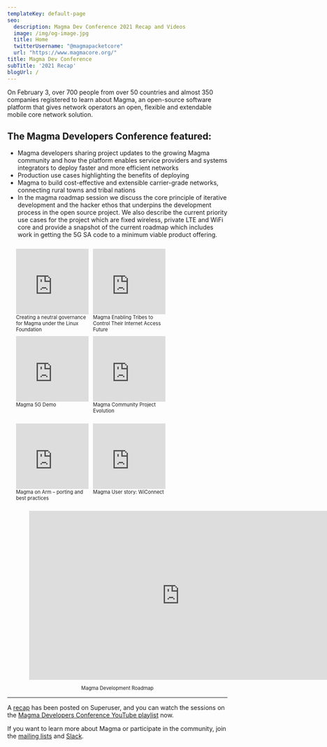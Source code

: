 ```yaml
---
templateKey: default-page
seo:
  description: Magma Dev Conference 2021 Recap and Videos
  image: /img/og-image.jpg
  title: Home
  twitterUsername: "@magmapacketcore"
  url: "https://www.magmacore.org/"
title: Magma Dev Conference
subTitle: '2021 Recap'
blogUrl: /
---
```


On February 3, over 700 people from over 50 countries and almost 350 companies registered to learn about Magma, an open-source software platform that gives network operators an open, flexible and extendable mobile core network solution.


## The Magma Developers Conference featured:

- Magma developers sharing project updates to the growing Magma community and how the platform enables service providers and systems integrators to deploy faster and more efficient networks
- Production use cases highlighting the benefits of deploying
- Magma to build cost-effective and extensible carrier-grade networks, connecting rural towns and tribal nations  
- In the magma roadmap session we discuss the core principle of iterative development and the hacker ethos that underpins the development process in the open source project. We also describe the current priority use cases for the project which are fixed wireless, private LTE and WiFi core and provide a snapshot of the current roadmap which includes work in getting the 5G SA code to a minimum viable product offering.

<div style="width:100%; padding: 10px;">
  <div style="width:33%;padding-left:10px; display: inline; float: left;">
    <iframe width="100%" src="https://www.youtube.com/embed/d6qvuCL9608" frameborder="0" allow="accelerometer; autoplay; clipboard-write; encrypted-media; gyroscope; picture-in-picture" allowfullscreen></iframe>
    <div style="font-size:.8em;min-height:50px;">Creating a neutral governance for Magma under the Linux Foundation</div>
  </div>
  <div style="width:33%;padding-left:10px; display: inline; float: left;">
    <iframe width="100%" src="https://www.youtube.com/embed/hNHAz6Km-j0" frameborder="0" allow="accelerometer; autoplay; clipboard-write; encrypted-media; gyroscope; picture-in-picture" allowfullscreen></iframe>
    <div style="font-size:.8em;min-height:50px;">Magma Enabling Tribes to Control Their Internet Access Future</div>
  </div>
  <div style="width:33%;padding-left:10px; display: inline; float: left;">
    <iframe width="100%" src="https://www.youtube.com/embed/cFE8pjpDBv8" frameborder="0" allow="accelerometer; autoplay; clipboard-write; encrypted-media; gyroscope; picture-in-picture" allowfullscreen></iframe>
    <div style="font-size:.8em;min-height:50px;">Magma 5G Demo</div>
  </div>
</div>
<div style="width:100%; padding: 10px; margin-top:20px;">
  <div style="width:33%;padding-left:10px; display: inline; float: left;">
    <iframe width="100%" src="https://www.youtube.com/embed/qQz2_7TN5ws" frameborder="0" allow="accelerometer; autoplay; clipboard-write; encrypted-media; gyroscope; picture-in-picture" allowfullscreen></iframe>
    <div style="font-size:.8em;min-height:50px;">Magma Community Project Evolution</div>
  </div>
  <div style="width:33%;padding-left:10px; display: inline; float: left;">
    <iframe width="100%" src="https://www.youtube.com/embed/-vYtwDDFpdo" frameborder="0" allow="accelerometer; autoplay; clipboard-write; encrypted-media; gyroscope; picture-in-picture" allowfullscreen></iframe>
    <div style="font-size:.8em;min-height:50px;">Magma on Arm – porting and best practices</div>
  </div>
  <div style="width:33%;padding-left:10px; display: inline; float: left;">
    <iframe width="100%" src="https://www.youtube.com/embed/VybSCeTPf88" frameborder="0" allow="accelerometer; autoplay; clipboard-write; encrypted-media; gyroscope; picture-in-picture" allowfullscreen></iframe>
    <div style="font-size:.8em;min-height:50px;">Magma User story: WiConnect</div>
  </div>
</div>

<div width="100%; margin-top:20px;">
  <div style="width:80%;margin: 0 auto;">
    <iframe style="width:688px;height:387px;" src="https://www.youtube.com/embed/0XK4vunjD0Y" frameborder="0" allow="accelerometer; autoplay; clipboard-write; encrypted-media; gyroscope; picture-in-picture" allowfullscreen></iframe>
    <p style="font-size:.8em;text-align:center;">Magma Development Roadmap</p>
  </div>
</div>


---

A [recap](https://superuser.openstack.org/articles/connecting-tribal-nations-and-rural-towns-with-magma/) has been posted on Superuser, and you can watch the sessions on the [Magma Developers Conference YouTube playlist](https://www.youtube.com/playlist?list=PLKqaoAnDyfgolzgeREuKrvsPJhQLTt_he) now.

If you want to learn more about Magma or participate in the community, join the [mailing lists](https://groups.google.com/forum/#!forum/magma-dev) and [Slack](https://magmacore.slack.com/join/shared_invite/zt-g76zkofr-g6~jYiS3KRzC9qhAISUC2A#/).


